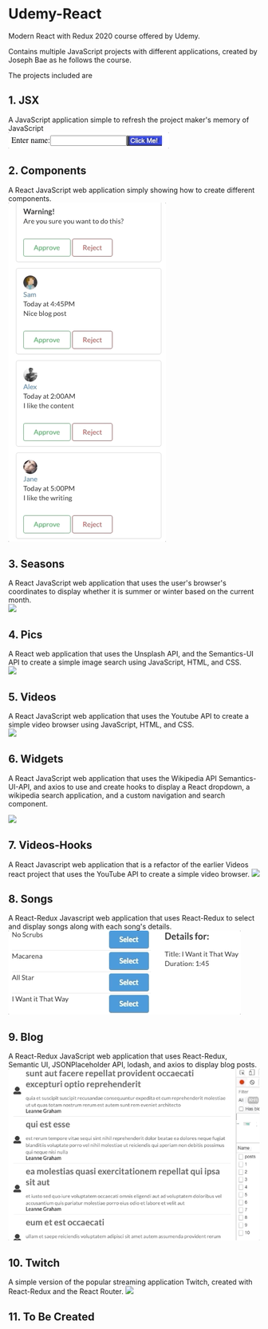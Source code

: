 # Udemy-React
Modern React with Redux 2020 course offered by Udemy.  

Contains multiple JavaScript projects with different
applications, created by Joseph Bae as he follows the course.  

The projects included are  

## 1. JSX  
A JavaScript application simple to refresh the project maker's memory of
JavaScript  
![](/jsx/jsx.gif)  

## 2. Components  
A React JavaScript web application simply showing how to create different components.  
![](/components/components.gif)  

## 3. Seasons  
A React JavaScript web application that uses the user's browser's coordinates
to display whether it is summer or winter based on the current month.  
![](/seasons/seasons.gif)  

## 4. Pics  
A React web application that uses the Unsplash API,
and the Semantics-UI API to create a simple image search
using JavaScript, HTML, and CSS.  
![](/pics/pics.gif)  

## 5. Videos  
A React JavaScript web application that uses the Youtube API
to create a simple video browser using JavaScript,
HTML, and CSS.  
![](/videos/videos.gif)  

## 6. Widgets  
A React JavaScript web application that uses the Wikipedia API
Semantics-UI-API, and axios to use and create hooks to display
a React dropdown, a wikipedia search application, and a custom
navigation and search component.

![](/widgets/widgets.gif)

## 7. Videos-Hooks
A React Javascript web application that is a refactor of the 
earlier Videos react project that uses the YouTube API to create
a simple video browser.
![](/videos-hooks/videos-hooks.gif)

## 8. Songs
A React-Redux Javascript web application that uses React-Redux to 
select and display songs along with each song's details.
![](/songs/songs.gif)

## 9. Blog
A React-Redux JavaScript web application that uses React-Redux, 
Semantic UI, JSONPlaceholder API, lodash, and axios to display 
blog posts.
![](/blog/blog.gif)

## 10. Twitch
A simple version of the popular streaming application Twitch,
created with React-Redux and the React Router.
![](/twitch/twitch.gif)

## 11. To Be Created




